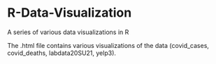# R-Data-Visualization
A series of various data visualizations in R

The .html file contains various visualizations of the data (covid_cases, covid_deaths, labdata20SU21, yelp3). 

